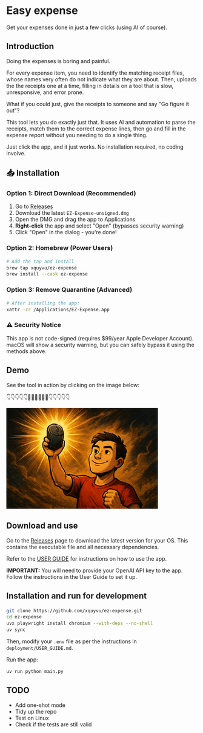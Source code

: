 # Easy expense

Get your expenses done in just a few clicks (using AI of course).

## Introduction

Doing the expenses is boring and painful.

For every expense item, you need to identify the matching receipt files, whose names
very often do not indicate what they are about. Then, uploads the the receipts one at a
time, filling in details on a tool that is slow, unresponsive, and error prone.

What if you could just, give the receipts to someone and say "Go figure it out"?

This tool lets you do exactly just that. It uses AI and automation to parse the
receipts, match them to the correct expense lines, then go and fill in the expense
report without you needing to do a single thing.

Just click the app, and it just works. No installation required, no coding involve.

## 📥 Installation

### Option 1: Direct Download (Recommended)

1. Go to [Releases](https://github.com/xquyvu/ez-expense/releases)
2. Download the latest `EZ-Expense-unsigned.dmg`
3. Open the DMG and drag the app to Applications
4. **Right-click** the app and select "Open" (bypasses security warning)
5. Click "Open" in the dialog - you're done!

### Option 2: Homebrew (Power Users)

```bash
# Add the tap and install
brew tap xquyvu/ez-expense
brew install --cask ez-expense
```

### Option 3: Remove Quarantine (Advanced)

```bash
# After installing the app:
xattr -cr /Applications/EZ-Expense.app
```

### ⚠️ Security Notice

This app is not code-signed (requires $99/year Apple Developer Account).
macOS will show a security warning, but you can safely bypass it using the methods above.

## Demo

See the tool in action by clicking on the image below:

👇👇👇👇👇🎥🎥🎥🎥🎥🎥👇👇👇👇👇

<a href="https://microsofteur-my.sharepoint.com/:v:/g/personal/vuquy_microsoft_com/EfkkIOuyr6xJi215xCZbS50BkEFFnWr2-sugqljIYg7-Ow?e=G6FzfQ">
  <img src="assets/video_thumbnail.png" alt="Product Demo Video" width="400">
</a>

## Download and use

Go to the [Releases](https://github.com/xquyvu/ez-expense/releases) page to download the latest version for your OS. This contains the executable file and all necessary dependencies.

Refer to the [USER GUIDE](deployment/USER_GUIDE.md) for instructions on how to use the app.

**IMPORTANT:** You will need to provide your OpenAI API key to the app. Follow the instructions in the User Guide to set it up.

## Installation and run for development

```bash
git clone https://github.com/xquyvu/ez-expense.git
cd ez-expense
uvx playwright install chromium --with-deps --no-shell
uv sync
```

Then, modify your `.env` file as per the instructions in `deployment/USER_GUIDE.md`.

Run the app:

```bash
uv run python main.py
```

## TODO

- Add one-shot mode
- Tidy up the repo
- Test on Linux
- Check if the tests are still valid
